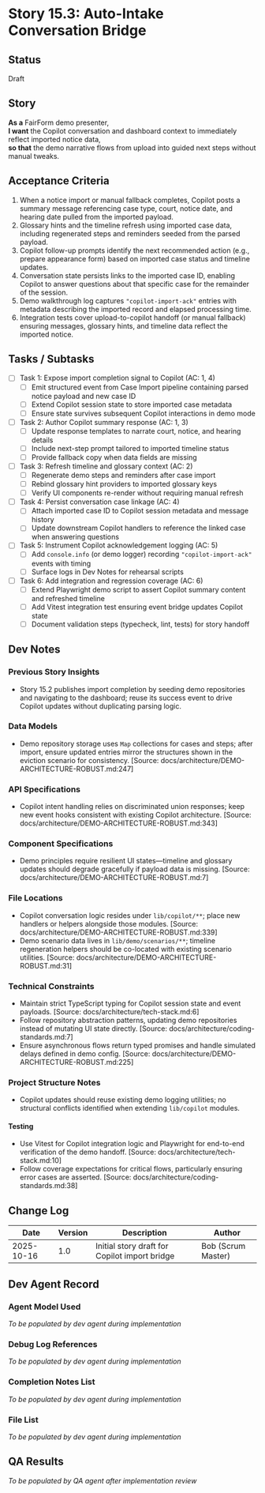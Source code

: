 # Story 15.3: Auto-Intake Conversation Bridge

## Status
Draft

## Story
**As a** FairForm demo presenter,  
**I want** the Copilot conversation and dashboard context to immediately reflect imported notice data,  
**so that** the demo narrative flows from upload into guided next steps without manual tweaks.

## Acceptance Criteria

1. When a notice import or manual fallback completes, Copilot posts a summary message referencing case type, court, notice date, and hearing date pulled from the imported payload.
2. Glossary hints and the timeline refresh using imported case data, including regenerated steps and reminders seeded from the parsed payload.
3. Copilot follow-up prompts identify the next recommended action (e.g., prepare appearance form) based on imported case status and timeline updates.
4. Conversation state persists links to the imported case ID, enabling Copilot to answer questions about that specific case for the remainder of the session.
5. Demo walkthrough log captures `"copilot-import-ack"` entries with metadata describing the imported record and elapsed processing time.
6. Integration tests cover upload-to-copilot handoff (or manual fallback) ensuring messages, glossary hints, and timeline data reflect the imported notice.

## Tasks / Subtasks

- [ ] Task 1: Expose import completion signal to Copilot (AC: 1, 4)
  - [ ] Emit structured event from Case Import pipeline containing parsed notice payload and new case ID
  - [ ] Extend Copilot session state to store imported case metadata
  - [ ] Ensure state survives subsequent Copilot interactions in demo mode
- [ ] Task 2: Author Copilot summary response (AC: 1, 3)
  - [ ] Update response templates to narrate court, notice, and hearing details
  - [ ] Include next-step prompt tailored to imported timeline status
  - [ ] Provide fallback copy when data fields are missing
- [ ] Task 3: Refresh timeline and glossary context (AC: 2)
  - [ ] Regenerate demo steps and reminders after case import
  - [ ] Rebind glossary hint providers to imported glossary keys
  - [ ] Verify UI components re-render without requiring manual refresh
- [ ] Task 4: Persist conversation case linkage (AC: 4)
  - [ ] Attach imported case ID to Copilot session metadata and message history
  - [ ] Update downstream Copilot handlers to reference the linked case when answering questions
- [ ] Task 5: Instrument Copilot acknowledgement logging (AC: 5)
  - [ ] Add `console.info` (or demo logger) recording `"copilot-import-ack"` events with timing
  - [ ] Surface logs in Dev Notes for rehearsal scripts
- [ ] Task 6: Add integration and regression coverage (AC: 6)
  - [ ] Extend Playwright demo script to assert Copilot summary content and refreshed timeline
  - [ ] Add Vitest integration test ensuring event bridge updates Copilot state
  - [ ] Document validation steps (typecheck, lint, tests) for story handoff

## Dev Notes

### Previous Story Insights
- Story 15.2 publishes import completion by seeding demo repositories and navigating to the dashboard; reuse its success event to drive Copilot updates without duplicating parsing logic.

### Data Models
- Demo repository storage uses `Map` collections for cases and steps; after import, ensure updated entries mirror the structures shown in the eviction scenario for consistency. [Source: docs/architecture/DEMO-ARCHITECTURE-ROBUST.md:247]

### API Specifications
- Copilot intent handling relies on discriminated union responses; keep new event hooks consistent with existing Copilot architecture. [Source: docs/architecture/DEMO-ARCHITECTURE-ROBUST.md:343]

### Component Specifications
- Demo principles require resilient UI states—timeline and glossary updates should degrade gracefully if payload data is missing. [Source: docs/architecture/DEMO-ARCHITECTURE-ROBUST.md:7]

### File Locations
- Copilot conversation logic resides under `lib/copilot/**`; place new handlers or helpers alongside those modules. [Source: docs/architecture/DEMO-ARCHITECTURE-ROBUST.md:339]
- Demo scenario data lives in `lib/demo/scenarios/**`; timeline regeneration helpers should be co-located with existing scenario utilities. [Source: docs/architecture/DEMO-ARCHITECTURE-ROBUST.md:31]

### Technical Constraints
- Maintain strict TypeScript typing for Copilot session state and event payloads. [Source: docs/architecture/tech-stack.md:6]
- Follow repository abstraction patterns, updating demo repositories instead of mutating UI state directly. [Source: docs/architecture/coding-standards.md:7]
- Ensure asynchronous flows return typed promises and handle simulated delays defined in demo config. [Source: docs/architecture/DEMO-ARCHITECTURE-ROBUST.md:225]

### Project Structure Notes
- Copilot updates should reuse existing demo logging utilities; no structural conflicts identified when extending `lib/copilot` modules.

#### Testing
- Use Vitest for Copilot integration logic and Playwright for end-to-end verification of the demo handoff. [Source: docs/architecture/tech-stack.md:10]
- Follow coverage expectations for critical flows, particularly ensuring error cases are asserted. [Source: docs/architecture/coding-standards.md:38]

## Change Log

| Date | Version | Description | Author |
|------|---------|-------------|--------|
| 2025-10-16 | 1.0 | Initial story draft for Copilot import bridge | Bob (Scrum Master) |

## Dev Agent Record

### Agent Model Used
_To be populated by dev agent during implementation_

### Debug Log References
_To be populated by dev agent during implementation_

### Completion Notes List
_To be populated by dev agent during implementation_

### File List
_To be populated by dev agent during implementation_

## QA Results
_To be populated by QA agent after implementation review_
